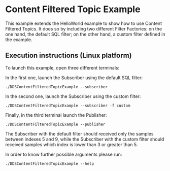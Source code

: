 # Content Filtered Topic Example

This example extends the HelloWorld example to show how to use Content Filtered Topics.
It does so by including two different Filter Factories: on the one hand, the default SQL filter; on the other hand, a custom filter defined in the example.

## Execution instructions (Linux platform)

To launch this example, open three different terminals:

In the first one, launch the Subscriber using the default SQL filter:

```
./DDSContentFilteredTopicExample --subscriber
```

In the second one, launch the Subscriber using the custom filter:

```
./DDSContentFilteredTopicExample --subscriber -f custom
```

Finally, in the third terminal launch the Publisher:

```
./DDSContentFilteredTopicExample --publisher
```

The Subscriber with the default filter should received only the samples between indexes 5 and 9, while the Subscriber with the custom filter should received samples which index is lower than 3 or greater than 5.

In order to know further possible arguments please run:

```
./DDSContentFilteredTopicExample --help
```
